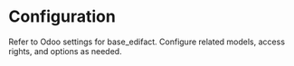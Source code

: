 # Configuration

Refer to Odoo settings for base_edifact. Configure related models, access rights, and options as needed.
